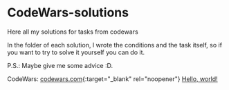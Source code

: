 # CodeWars-solutions
Here all my solutions for tasks from codewars

In the folder of each solution, I wrote the conditions and the task itself, so if you want to try to solve it yourself you can do it. 


P.S.: Maybe give me some advice :D.

CodeWars: [codewars.com](https://www.codewars.com/){:target="_blank" rel="noopener"}
<a href="http://example.com/" target="_blank">Hello, world!</a>
